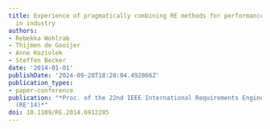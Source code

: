 ```yaml
---
title: Experience of pragmatically combining RE methods for performance requirements
  in industry
authors:
- Rebekka Wohlrab
- Thijmen de Gooijer
- Anne Koziolek
- Steffen Becker
date: '2014-01-01'
publishDate: '2024-09-28T18:20:04.492866Z'
publication_types:
- paper-conference
publication: "*Proc. of the 22nd IEEE International Requirements Engineering Conference
  (RE'14)*"
doi: 10.1109/RE.2014.6912285
---
```

